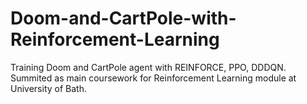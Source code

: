 # Doom-and-CartPole-with-Reinforcement-Learning
Training Doom and CartPole agent with REINFORCE, PPO, DDDQN. Summited as main coursework for Reinforcement Learning module at University of Bath.
